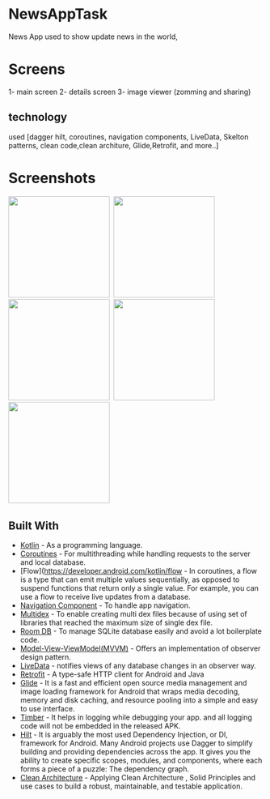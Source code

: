 # NewsAppTask

News App used to show update news in the world,

# Screens
1- main screen
2- details screen 
3- image viewer (zomming and sharing)


## technology 
used [dagger hilt, coroutines, navigation components, LiveData, Skelton patterns, clean code,clean architure, Glide,Retrofit, and more..]

 # Screenshots

<img src="https://user-images.githubusercontent.com/67482991/180569780-6361dc0a-5ca9-42a0-a589-90394cab217f.png" width="200">&nbsp;
<img src="https://user-images.githubusercontent.com/67482991/180569861-2b5a3d85-9a45-451f-8b2a-24b6bf8011d2.png" width="200">&nbsp;
<img src="https://user-images.githubusercontent.com/67482991/180569994-d9010084-2a7f-4335-b4de-cbcc7f4734e1.png" width="200">&nbsp;
<img src="https://user-images.githubusercontent.com/67482991/180570033-b3ebd189-cb6f-4cc1-9a2c-be466922063f.png" width="200">&nbsp;
<img src="https://user-images.githubusercontent.com/67482991/180570102-619625da-1f59-43a0-8492-9f10f2efb050.png" width="200">&nbsp;



## Built With

* [Kotlin](https://kotlinlang.org) - As a programming language.
* [Coroutines](https://developer.android.com/kotlin/coroutines) - For multithreading while handling requests to the server and local database.
* [Flow](https://developer.android.com/kotlin/flow - In coroutines, a flow is a type that can emit multiple values sequentially, as opposed to suspend functions that return only a single value. For example, you can use a flow to receive live updates from a database.
* [Navigation Component](https://developer.android.com/guide/navigation/navigation-getting-started) - To handle app navigation.
* [Multidex](https://developer.android.com/studio/build/multidex) - To enable creating multi dex files because of using set of libraries that reached the maximum size of single dex file.
* [Room DB](https://developer.android.com/training/data-storage/room) - To manage SQLite database easily and avoid a lot boilerplate code.
* [Model-View-ViewModel(MVVM)](https://developer.android.com/topic/architecture) - Offers an implementation of observer design pattern.
* [LiveData](https://developer.android.com/topic/libraries/architecture/livedata) - notifies views of any database changes in an observer way.
* [Retrofit](https://square.github.io/retrofit/) - A type-safe HTTP client for Android and Java
* [Glide](https://github.com/bumptech/glide) - It is a fast and efficient open source media management and image loading framework for Android that wraps media decoding, memory and disk caching, and resource pooling into a simple and easy to use interface.
* [Timber](https://github.com/JakeWharton/timber) - It helps in logging while debugging your app. and all logging code will not be embedded in the released APK.
* [Hilt](https://developer.android.com/training/dependency-injection/hilt-android) - It is arguably the most used Dependency Injection, or DI, framework for Android. Many Android projects use Dagger to simplify building and providing dependencies across the app. It gives you the ability to create specific scopes, modules, and components, where each forms a piece of a puzzle: The dependency graph.
* [Clean Architecture](https://www.raywenderlich.com/3595916-clean-architecture-tutorial-for-android-getting-started) - Applying Clean Architecture , Solid Principles and use cases  to build a robust, maintainable, and testable application.
